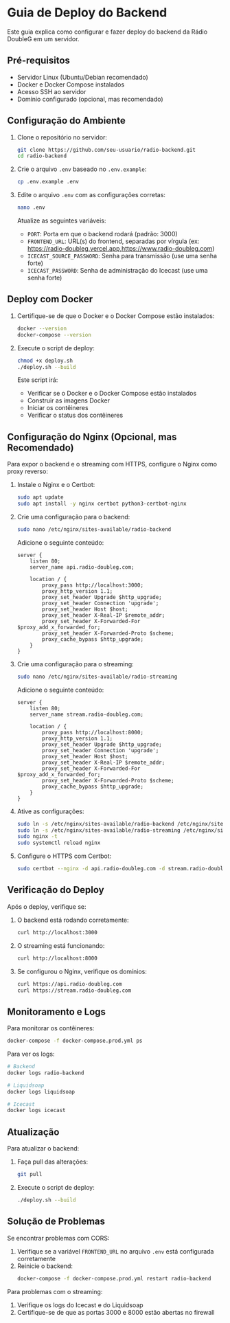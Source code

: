 # Guia de Deploy do Backend

Este guia explica como configurar e fazer deploy do backend da Rádio DoubleG em um servidor.

## Pré-requisitos

- Servidor Linux (Ubuntu/Debian recomendado)
- Docker e Docker Compose instalados
- Acesso SSH ao servidor
- Domínio configurado (opcional, mas recomendado)

## Configuração do Ambiente

1. Clone o repositório no servidor:
   ```bash
   git clone https://github.com/seu-usuario/radio-backend.git
   cd radio-backend
   ```

2. Crie o arquivo `.env` baseado no `.env.example`:
   ```bash
   cp .env.example .env
   ```

3. Edite o arquivo `.env` com as configurações corretas:
   ```bash
   nano .env
   ```

   Atualize as seguintes variáveis:
   - `PORT`: Porta em que o backend rodará (padrão: 3000)
   - `FRONTEND_URL`: URL(s) do frontend, separadas por vírgula (ex: https://radio-doubleg.vercel.app,https://www.radio-doubleg.com)
   - `ICECAST_SOURCE_PASSWORD`: Senha para transmissão (use uma senha forte)
   - `ICECAST_PASSWORD`: Senha de administração do Icecast (use uma senha forte)

## Deploy com Docker

1. Certifique-se de que o Docker e o Docker Compose estão instalados:
   ```bash
   docker --version
   docker-compose --version
   ```

2. Execute o script de deploy:
   ```bash
   chmod +x deploy.sh
   ./deploy.sh --build
   ```

   Este script irá:
   - Verificar se o Docker e o Docker Compose estão instalados
   - Construir as imagens Docker
   - Iniciar os contêineres
   - Verificar o status dos contêineres

## Configuração do Nginx (Opcional, mas Recomendado)

Para expor o backend e o streaming com HTTPS, configure o Nginx como proxy reverso:

1. Instale o Nginx e o Certbot:
   ```bash
   sudo apt update
   sudo apt install -y nginx certbot python3-certbot-nginx
   ```

2. Crie uma configuração para o backend:
   ```bash
   sudo nano /etc/nginx/sites-available/radio-backend
   ```

   Adicione o seguinte conteúdo:
   ```nginx
   server {
       listen 80;
       server_name api.radio-doubleg.com;

       location / {
           proxy_pass http://localhost:3000;
           proxy_http_version 1.1;
           proxy_set_header Upgrade $http_upgrade;
           proxy_set_header Connection 'upgrade';
           proxy_set_header Host $host;
           proxy_set_header X-Real-IP $remote_addr;
           proxy_set_header X-Forwarded-For $proxy_add_x_forwarded_for;
           proxy_set_header X-Forwarded-Proto $scheme;
           proxy_cache_bypass $http_upgrade;
       }
   }
   ```

3. Crie uma configuração para o streaming:
   ```bash
   sudo nano /etc/nginx/sites-available/radio-streaming
   ```

   Adicione o seguinte conteúdo:
   ```nginx
   server {
       listen 80;
       server_name stream.radio-doubleg.com;

       location / {
           proxy_pass http://localhost:8000;
           proxy_http_version 1.1;
           proxy_set_header Upgrade $http_upgrade;
           proxy_set_header Connection 'upgrade';
           proxy_set_header Host $host;
           proxy_set_header X-Real-IP $remote_addr;
           proxy_set_header X-Forwarded-For $proxy_add_x_forwarded_for;
           proxy_set_header X-Forwarded-Proto $scheme;
           proxy_cache_bypass $http_upgrade;
       }
   }
   ```

4. Ative as configurações:
   ```bash
   sudo ln -s /etc/nginx/sites-available/radio-backend /etc/nginx/sites-enabled/
   sudo ln -s /etc/nginx/sites-available/radio-streaming /etc/nginx/sites-enabled/
   sudo nginx -t
   sudo systemctl reload nginx
   ```

5. Configure o HTTPS com Certbot:
   ```bash
   sudo certbot --nginx -d api.radio-doubleg.com -d stream.radio-doubleg.com
   ```

## Verificação do Deploy

Após o deploy, verifique se:

1. O backend está rodando corretamente:
   ```bash
   curl http://localhost:3000
   ```

2. O streaming está funcionando:
   ```bash
   curl http://localhost:8000
   ```

3. Se configurou o Nginx, verifique os domínios:
   ```bash
   curl https://api.radio-doubleg.com
   curl https://stream.radio-doubleg.com
   ```

## Monitoramento e Logs

Para monitorar os contêineres:
```bash
docker-compose -f docker-compose.prod.yml ps
```

Para ver os logs:
```bash
# Backend
docker logs radio-backend

# Liquidsoap
docker logs liquidsoap

# Icecast
docker logs icecast
```

## Atualização

Para atualizar o backend:

1. Faça pull das alterações:
   ```bash
   git pull
   ```

2. Execute o script de deploy:
   ```bash
   ./deploy.sh --build
   ```

## Solução de Problemas

Se encontrar problemas com CORS:

1. Verifique se a variável `FRONTEND_URL` no arquivo `.env` está configurada corretamente
2. Reinicie o backend:
   ```bash
   docker-compose -f docker-compose.prod.yml restart radio-backend
   ```

Para problemas com o streaming:

1. Verifique os logs do Icecast e do Liquidsoap
2. Certifique-se de que as portas 3000 e 8000 estão abertas no firewall 